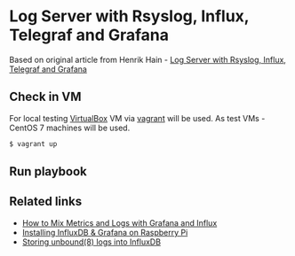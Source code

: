 # Log Server with Rsyslog, Influx, Telegraf and Grafana

Based on original article from Henrik Hain - [Log Server with Rsyslog, Influx, Telegraf and Grafana](https://henrikhain.io/post/raspberry-pi-as-log-server-with-rsyslog-influx-telegraf-and-grafana/)

## Check in VM
For local testing [VirtualBox](https://www.virtualbox.org/) VM via [vagrant](https://www.vagrantup.com/) will be used. As test VMs - CentOS 7 machines will be used.

```sh
$ vagrant up
```

## Run playbook

## Related links

- [How to Mix Metrics and Logs with Grafana and Influx](https://grafana.com/blog/2019/06/27/how-to-mix-metrics-and-logs-with-grafana-and-influx/)
- [Installing InfluxDB & Grafana on Raspberry Pi](https://simonhearne.com/2020/pi-influx-grafana/)
- [Storing unbound(8) logs into InfluxDB](https://www.tumfatig.net/20190417/storing-unbound8-logs-into-influxdb/)
